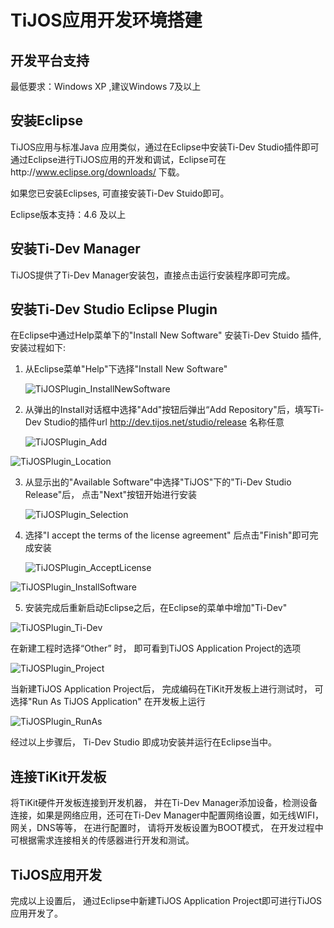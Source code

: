 # TiJOS应用开发环境搭建

## 开发平台支持

最低要求：Windows XP ,建议Windows 7及以上

## 安装Eclipse

TiJOS应用与标准Java 应用类似，通过在Eclipse中安装Ti-Dev Studio插件即可通过Eclipse进行TiJOS应用的开发和调试，Eclipse可在http://www.eclipse.org/downloads/ 下载。

如果您已安装Eclipses, 可直接安装Ti-Dev Stuido即可。

Eclipse版本支持：4.6 及以上

## 安装Ti-Dev Manager

TiJOS提供了Ti-Dev Manager安装包，直接点击运行安装程序即可完成。

## 安装Ti-Dev Studio Eclipse Plugin

在Eclipse中通过Help菜单下的"Install New Software" 安装Ti-Dev Stuido 插件, 安装过程如下:

1. 从Eclipse菜单"Help"下选择"Install New Software"

   ![TiJOSPlugin_InstallNewSoftware](.\img\TiJOSPlugin_InstallNewSoftware.png)

2. 从弹出的Install对话框中选择"Add"按钮后弹出“Add Repository"后，填写Ti-Dev Studio的插件url http://dev.tijos.net/studio/release 名称任意

   ![TiJOSPlugin_Add](.\img\TiJOSPlugin_Add.png)

![TiJOSPlugin_Location](.\img\TiJOSPlugin_Location.png)

3. 从显示出的"Available Software"中选择"TiJOS"下的"Ti-Dev Studio Release"后， 点击"Next"按钮开始进行安装

   ![TiJOSPlugin_Selection](.\img\TiJOSPlugin_Selection.png)

4. 选择"I accept the terms of the license agreement" 后点击"Finish"即可完成安装

   ![TiJOSPlugin_AcceptLicense](.\img\TiJOSPlugin_AcceptLicense.png)

![TiJOSPlugin_InstallSoftware](.\img\TiJOSPlugin_InstallSoftware.png)



5. 安装完成后重新启动Eclipse之后，在Eclipse的菜单中增加"Ti-Dev"

![TiJOSPlugin_Ti-Dev](.\img\TiJOSPlugin_Ti-Dev.png)

在新建工程时选择“Other” 时， 即可看到TiJOS Application Project的选项

![TiJOSPlugin_Project](.\img\TiJOSPlugin_Project.png)

当新建TiJOS Application Project后， 完成编码在TiKit开发板上进行测试时， 可选择"Run As  TiJOS Application" 在开发板上运行

![TiJOSPlugin_RunAs](.\img\TiJOSPlugin_RunAs.png)



经过以上步骤后， Ti-Dev Studio 即成功安装并运行在Eclipse当中。

## 连接TiKit开发板

将TiKit硬件开发板连接到开发机器， 并在Ti-Dev Manager添加设备，检测设备连接，如果是网络应用，还可在Ti-Dev Manager中配置网络设置，如无线WIFI， 网关，DNS等等， 在进行配置时， 请将开发板设置为BOOT模式， 在开发过程中可根据需求连接相关的传感器进行开发和测试。

## TiJOS应用开发

完成以上设置后， 通过Eclipse中新建TiJOS Application Project即可进行TiJOS应用开发了。 